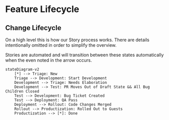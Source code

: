 # Feature Lifecycle

## Change Lifecycle

On a high level this is how our Story process works. There are details intentionally omitted in order to simplify the overview.

Stories are automated and will transition between these states automatically when the even noted in the arrow occurs.

```mermaid
stateDiagram-v2
    [*] --> Triage: New
    Triage --> Development: Start Development
    Development --> Triage: Needs Elaboration
    Development --> Test: PR Moves Out of Draft State && All Bug Children Closed
    Test --> Development: Bug Ticket Created
    Test --> Deployment: QA Pass
    Deployment --> Rollout: Code Changes Merged
    Rollout --> Productization: Rolled Out to Guests
    Productization --> [*]: Done
    
```
